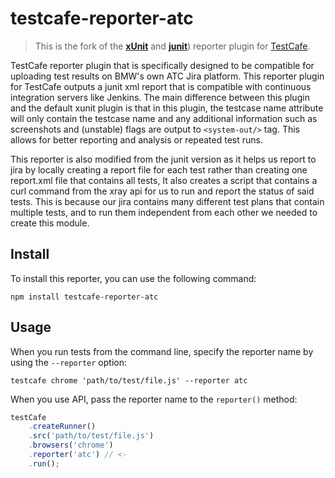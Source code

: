 # testcafe-reporter-atc
<!-- [![Build Status](https://travis-ci.org/alexschwantes/testcafe-reporter-junit.svg)](https://travis-ci.org/alexschwantes/testcafe-reporter-junit) -->

> This is the fork of the [**xUnit**](https://github.com/DevExpress/testcafe-reporter-xunit) and [**junit**](https://github.com/alexschwantes/testcafe-reporter-junit#readme)) reporter plugin for [TestCafe](http://devexpress.github.io/testcafe).

TestCafe reporter plugin that is specifically designed to be compatible for uploading test results on BMW's own ATC Jira platform. This reporter plugin for TestCafe outputs a junit xml report that is compatible with continuous integration servers like Jenkins. The main difference between this plugin and the default xunit plugin is that in this plugin, the testcase name attribute will only contain the testcase name and any additional information such as screenshots and (unstable) flags are output to `<system-out/>` tag. This allows for better reporting and analysis or repeated test runs.

This reporter is also modified from the junit version as it helps us report to jira by locally creating a report file for each test rather than creating one report.xml file that contains all tests, It also creates a script that contains a curl command from the xray api for us to run and report the status of said tests. This is because our jira contains many different test plans that contain multiple tests, and to run them independent from each other we needed to create this module.

## Install

To install this reporter, you can use the following command:

```
npm install testcafe-reporter-atc
```

## Usage

When you run tests from the command line, specify the reporter name by using the `--reporter` option:

```
testcafe chrome 'path/to/test/file.js' --reporter atc
```


When you use API, pass the reporter name to the `reporter()` method:

```js
testCafe
    .createRunner()
    .src('path/to/test/file.js')
    .browsers('chrome')
    .reporter('atc') // <-
    .run();
```
